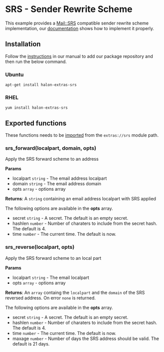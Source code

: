 # SRS - Sender Rewrite Scheme

This example provides a [Mail::SRS](http://search.cpan.org/perldoc?Mail::SRS) compatible sender rewrite scheme implementation, our [documentation](https://docs.halon.io/kb/miscellaneous/sender-rewriting-scheme) shows how to implement it properly.

## Installation

Follow the [instructions](https://docs.halon.io/manual/comp_install.html#installation) in our manual to add our package repository and then run the below command.

### Ubuntu

```
apt-get install halon-extras-srs
```

### RHEL

```
yum install halon-extras-srs
```

## Exported functions

These functions needs to be [imported](https://docs.halon.io/hsl/structures.html#import) from the `extras://srs` module path.

### srs_forward(localpart, domain, opts)

Apply the SRS forward scheme to an address

**Params**

- localpart `string` - The email address localpart
- domain `string` - The email address domain
- opts `array` - options array

**Returns**: A `string` containing an email address localpart with SRS applied

The following options are available in the **opts** array.

- secret `string` - A secret. The default is an empty secret.
- hashlen `number` - Number of charaters to include from the secret hash. The default is 4.
- time `number` - The current time. The default is now.

### srs_reverse(localpart, opts)

Apply the SRS forward scheme to an local part

**Params**

- localpart `string` - The email localpart
- opts `array` - options array

**Returns**: An `array` containg the `localpart` and the `domain` of the SRS reversed address. On error `none` is returned.

The following options are available in the **opts** array.

- secret `string` - A secret. The default is an empty secret.
- hashlen `number` - Number of charaters to include from the secret hash. The default is 4.
- time `number` - The current time. The default is now.
- maxage `number` - Number of days the SRS address should be valid. The default is 21 days.
